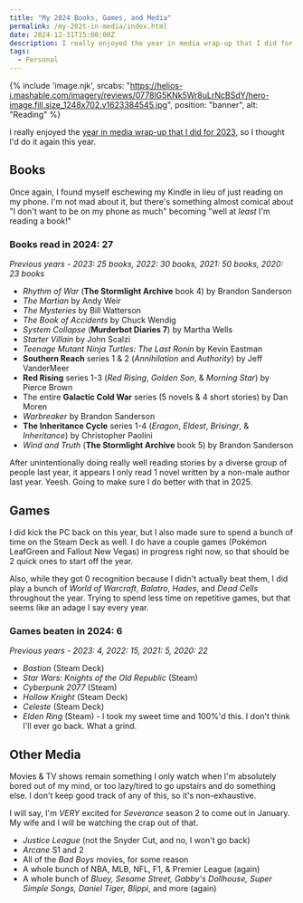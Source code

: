 ```yaml
---
title: "My 2024 Books, Games, and Media"
permalink: /my-202t-in-media/index.html
date: 2024-12-31T15:00:00Z
description: I really enjoyed the year in media wrap-up that I did for 2023, so I thought I'd do it again this year.
tags: 
  - Personal
---
```


{% include 'image.njk',
  srcabs: "https://helios-i.mashable.com/imagery/reviews/0778lG5KNk5Wr8uLrNcBSdY/hero-image.fill.size_1248x702.v1623384545.jpg",
  position: "banner",
  alt: "Reading"
%}

I really enjoyed the [year in media wrap-up that I did for 2023](/my-2023-in-media/), so I thought I'd do it again this year.

## Books

Once again, I found myself eschewing my Kindle in lieu of just reading on my phone. I'm not mad about it, but there's something almost comical about "I don't want to be on my phone as much" becoming "well at *least* I'm reading a book!"

### Books read in 2024: 27

*Previous years - 2023: 25 books, 2022: 30 books, 2021: 50 books, 2020: 23 books*

- _Rhythm of War_ (**The Stormlight Archive** book 4) by Brandon Sanderson
- _The Martian_ by Andy Weir
- _The Mysteries_ by Bill Watterson
- _The Book of Accidents_ by Chuck Wendig
- _System Collapse_ (**Murderbot Diaries 7**) by Martha Wells
- _Starter Villain_ by John Scalzi
- _Teenage Mutant Ninja Turtles: The Last Ronin_ by Kevin Eastman
- **Southern Reach** series 1 & 2 (_Annihilation_ and _Authority_) by Jeff VanderMeer
- **Red Rising** series 1-3 (_Red Rising_, _Golden Son_, & _Morning Star_) by Pierce Brown
- The entire **Galactic Cold War** series (5 novels & 4 short stories) by Dan Moren
- _Warbreaker_ by Brandon Sanderson
- **The Inheritance Cycle** series 1-4 (_Eragon_, _Eldest_, _Brisingr_, & _Inheritance_) by Christopher Paolini
- _Wind and Truth_ (**The Stormlight Archive** book 5) by Brandon Sanderson

After unintentionally doing really well reading stories by a diverse group of people last year, it appears I only read 1 novel written by a non-male author last year. Yeesh. Going to make sure I do better with that in 2025.

## Games

I did kick the PC back on this year, but I also made sure to spend a bunch of time on the Steam Deck as well. I do have a couple games (Pokémon LeafGreen and Fallout New Vegas) in progress right now, so that should be 2 quick ones to start off the year.

Also, while they got 0 recognition because I didn't actually beat them, I did play a bunch of _World of Warcraft_, _Balatro_, _Hades_, and _Dead Cells_ throughout the year. Trying to spend less time on repetitive games, but that seems like an adage I say every year.

### Games beaten in 2024: 6

_Previous years - 2023: 4, 2022: 15, 2021: 5, 2020: 22_

- _Bastion_ (Steam Deck)
- _Star Wars: Knights of the Old Republic_ (Steam)
- _Cyberpunk 2077_ (Steam)
- _Hollow Knight_ (Steam Deck)
- _Celeste_ (Steam Deck)
- _Elden Ring_ (Steam) - I took my sweet time and 100%'d this. I don't think I'll ever go back. What a grind.

## Other Media

Movies & TV shows remain something I only watch when I'm absolutely bored out of my mind, or too lazy/tired to go upstairs and do something else. I don't keep good track of any of this, so it's non-exhaustive.

I will say, I'm _VERY_ excited for _Severance_ season 2 to come out in January. My wife and I will be watching the crap out of that.

- _Justice League_ (not the Snyder Cut, and no, I won't go back)
- _Arcane_ S1 and 2
- All of the _Bad Boys_ movies, for some reason
- A whole bunch of NBA, MLB, NFL, F1, & Premier League (again)
- A whole bunch of *Bluey, Sesame Street, Gabby's Dollhouse, Super Simple Songs, Daniel Tiger, Blippi*, and more (again)
